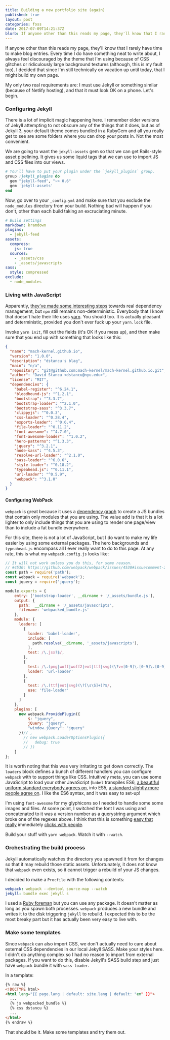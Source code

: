 ```yaml
---
title: Building a new portfolio site (again)
published: true
layout: post
categories: foss
date: 2017-07-09T14:21:37Z
blurb: If anyone other than this reads my page, they'll know that I rarely have time to make blog entries. Every time I do have something neat to write about, I always feel discouraged by the theme that I'm using because of CSS glitches or ridiculously large background textures (although, this is my fault too). I decided that since I'm still technically on vacation up until today, that I might build my own page. 
---
```


If anyone other than this reads my page, they'll know that I rarely have time to make blog entries. Every time I do have something neat to write about, I always feel discouraged by the theme that I'm using because of CSS glitches or ridiculously large background textures (although, this is my fault too). I decided that since I'm still technically on vacation up until today, that I might build my own page. 

My only two real requirements are: I must use Jekyll or something similar (because of Netlify hosting), and that it must look OK on a phone. Let's begin.


### Configuring Jekyll

There is a lot of implicit magic happening here. I remember older versions of Jekyll attempting to not obscure any of the things that it does, but as of Jekyll 3, your default theme comes bundled in a RubyGem and all you really get to see are some folders where you can drop your posts in. Not the most convenient. 

We are going to want the `jekyll-assets` gem so that we can get Rails-style asset pipelining. It gives us some liquid tags that we can use to import JS and CSS files into our views. 

```ruby
# You'll have to put your plugin under the `jekyll_plugins` group.
group :jekyll_plugins do
  gem "jekyll-feed", "~> 0.6"
  gem 'jekyll-assets'
end
```

Now, go over to your `_config.yml` and make sure that you exclude the `node_modules` directory from your build. Nothing bad will happen if you don't, other than each build taking an excruciating minute.

```yaml
# Build settings
markdown: kramdown
plugins:
  - jekyll-feed
assets:
  compress:
    js: true
  sources:
    - _assets/css
    - _assets/javascripts
sass:
  style: compressed
exclude:
  - node_modules
```

### Living with JavaScript

Apparently, [they've made some interesting steps](https://docs.npmjs.com/how-npm-works/npm3) towards real dependency management, but `npm` still remains non-deterministic. Everybody that I know that doesn't hate their life uses [yarn](https://yarnpkg.com). You should too. It is actually pleasant and deterministic, provided you don't ever fuck up your `yarn.lock` file. 

Invoke `yarn init`, fill out the fields (it's OK if you mess up), and then make sure that you end up with something that looks like this:

```json
{
  "name": "mach-kernel.github.io",
  "version": "1.0.0",
  "description": "dstancu's blag",
  "main": "n/a",
  "repository": "git@github.com:mach-kernel/mach-kernel.github.io.git",
  "author": "David Stancu <dstancu@nyu.edu>",
  "license": "MIT",
  "dependencies": {
    "babel-register": "^6.24.1",
    "bloodhound-js": "^1.2.1",
    "bootstrap": "^3.3.7",
    "bootstrap-loader": "^2.1.0",
    "bootstrap-sass": "^3.3.7",
    "clippyjs": "^0.0.3",
    "css-loader": "^0.28.4",
    "exports-loader": "^0.6.4",
    "file-loader": "^0.11.2",
    "font-awesome": "^4.7.0",
    "font-awesome-loader": "^1.0.2",
    "hero-patterns": "^1.3.3",
    "jquery": "^3.2.1",
    "node-sass": "^4.5.3",
    "resolve-url-loader": "^2.1.0",
    "sass-loader": "^6.0.6",
    "style-loader": "^0.18.2",
    "typeahead.js": "^0.11.1",
    "url-loader": "^0.5.9",
    "webpack": "^3.1.0"
  }
}

```

#### Configuring WebPack

`webpack` is great because it uses a [dependency graph](https://en.wikipedia.org/wiki/Dependency_graph) to create a JS bundles that contain only modules that you are using. The value add is that it is a lot lighter to only include things that you are using to render one page/view than to include a fat bundle everywhere. 

For this site, there is not a lot of JavaScript, but I do want to make my life easier by using some external packages. The hero backgrounds and `typeahead.js` encompass all I ever really want to do to this page. At any rate, this is what my `webpack.config.js` looks like:

```javascript
// It will not work unless you do this, for some reason.
// #4530: https://github.com/webpack/webpack/issues/4530#issuecomment-289446592
const path = require('path');
const webpack = require('webpack');
const jquery = require('jquery');

module.exports = {
    entry: ['bootstrap-loader', __dirname + '/_assets/bundle.js'],
    output: {
      path:  __dirname + '/_assets/javascripts',
      filename: 'webpacked_bundle.js'
    },
    module: {
      loaders: [
        {
          loader: 'babel-loader',
          include: [
            path.resolve(__dirname, '_assets/javascripts'),
          ],
          test: /\.jsx?$/,
        },
        {
          test: /\.(png|woff|woff2|eot|ttf|svg)(\?v=[0-9]\.[0-9]\.[0-9])?$/,
          loader: 'url-loader'
        },
        {
          test: /\.(ttf|eot|svg)(\?[\s\S]+)?$/,
          use: 'file-loader'
        }
      ]
    },
    plugins: [
      new webpack.ProvidePlugin({
          $: "jquery",
          jQuery: "jquery",
          "window.jQuery": "jquery"
      })// ,
        // new webpack.LoaderOptionsPlugin({
        //   debug: true
        // })
    ]
};
```

It is worth noting that this was very irritating to get down correctly. The `loaders` block defines a bunch of different handlers you can configure `webpack` with to support things like CSS. Intuitively meta, you can use some JavaScript to load your other JavaScript (`babel` transpiles ES6, [a beautiful uniform standard everybody agrees on](https://kangax.github.io/compat-table/es6/), into ES5, [a standard slightly more people agree on](http://kangax.github.io/compat-table/es5/). I like the ES6 syntax, and it was easy to set-up!

I'm using `font-awesome` for my glyphicons so I needed to handle some some images and files. At some point, I switched the font I was using and concatenated to it was a version number as a querystring argument which broke one of the regexes above. I think that this is something [easy that really](https://github.com/webpack-contrib/css-loader/issues/38) immediately [clicks with people](https://github.com/webpack-contrib/less-loader/issues/53).

Build your stuff with `yarn webpack`. Watch it with `--watch`.

### Orchestrating the build process

Jekyll automatically watches the directory you spawned it from for changes so that it may rebuild those static assets. Unfortunately, it does not know that `webpack` even exists, so it cannot trigger a rebuild of your JS changes. 

I decided to make a `Procfile` with the following contents:

```yaml
webpack: webpack --devtool source-map --watch
jekyll: bundle exec jekyll s
```

I used a [Ruby foreman](https://github.com/ddollar/foreman) but you can use any package. It doesn't matter as long as you spawn both processes. `webpack` produces a new bundle and writes it to the disk triggering `jekyll` to rebuild. I expected this to be the most breaky part but it has actually been very easy to live with. 

### Make some templates

Since `webpack` can also import CSS, we don't actually need to care about external CSS dependencies in our local Jekyll SASS. Make your styles here. I didn't do anything complex so I had no reason to import from external packages. If you want to do this, disable Jekyll's SASS build step and just have `webpack` bundle it with `sass-loader`. 

In a template:

```html
{% raw %}
<!DOCTYPE html>
<html lang="{{ page.lang | default: site.lang | default: "en" }}">
  ...
  {% js webpacked_bundle %}
  {% css dstancu %}
  ...
</html>
{% endraw %}
```

That should be it. Make some templates and try them out.
